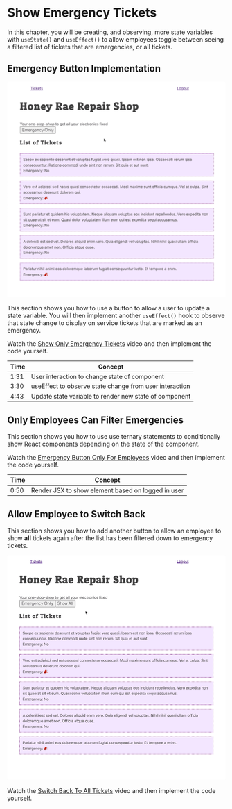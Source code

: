 # Show Emergency Tickets

In this chapter, you will be creating, and observing, more state variables with `useState()` and `useEffect()` to allow employees toggle between seeing a filtered list of tickets that are emergencies, or all tickets.

## Emergency Button Implementation

<img src="./images/honey-rae-emergencies.gif" width="600px" alt="Animation showing a button that filters tickets to emeergencies only when clicked" />

This section shows you how to use a button to allow a user to update a state variable. You will then implement another `useEffect()` hook to observe that state change to display on service tickets that are marked as an emergency.

Watch the [Show Only Emergency Tickets](https://watch.screencastify.com/v/NYREp42EGNkq8knMeZAY) video and then implement the code yourself.

| Time | Concept |
| --- | ----------- |
| 1:31 | User interaction to change state of component |
| 3:30 | useEffect to observe state change from user interaction
| 4:43 | Update state variable to render new state of component |

## Only Employees Can Filter Emergencies

This section shows you how to use use ternary statements to conditionally show React components depending on the state of the component.

Watch the [Emergency Button Only For Employees](https://watch.screencastify.com/v/2Z8UeVBNWGTdxja23Un1) video and then implement the code yourself.

| Time | Concept |
| --- | ----------- |
| 0:50 | Render JSX to show element based on logged in user |

## Allow Employee to Switch Back

This section shows you how to add another button to allow an employee to show **all** tickets again after the list has been filtered down to emergency tickets.

<img src="./images/honey-rae-unset-emergency.gif" width="600px" alt="Animation showing two buttons that toggle emergency state between true and false" />

Watch the [Switch Back To All Tickets](https://watch.screencastify.com/v/oXAgYD5rjb4XiMBlBsTu) video and then implement the code yourself.

